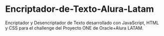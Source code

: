 # Encriptador-de-Texto-Alura-Latam
Encriptador y Desencriptador de Texto desarrollado con JavaScript, HTML y CSS para el challenge del Proyecto ONE de Oracle+Alura LATAM.
